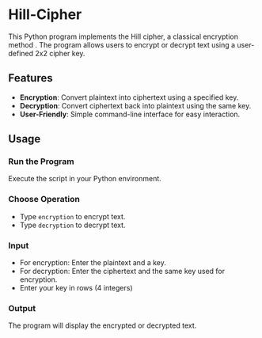 # Hill-Cipher
This Python program implements the Hill cipher, a classical encryption method . The program allows users to encrypt or decrypt text using a user-defined 2x2 cipher key.

## Features
- **Encryption**: Convert plaintext into ciphertext using a specified key.
- **Decryption**: Convert ciphertext back into plaintext using the same key.
- **User-Friendly**: Simple command-line interface for easy interaction.

## Usage
### Run the Program
Execute the script in your Python environment.

### Choose Operation
- Type `encryption` to encrypt text.
- Type `decryption` to decrypt text.

### Input
- For encryption: Enter the plaintext and a key.
- For decryption: Enter the ciphertext and the same key used for encryption.
- Enter your key in rows (4 integers)

### Output
The program will display the encrypted or decrypted text.
